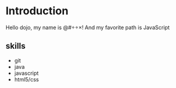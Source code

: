 # Introduction

Hello dojo, my name is @#÷÷×! And my favorite path is JavaScript

## skills

 * git
 * java
 * javascript
 * html5/css
